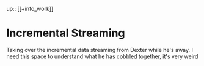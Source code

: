 up:: [[+info_work]]

# Incremental Streaming

Taking over the incremental data streaming from Dexter while he's away.
I need this space to understand what he has cobbled together, it's very weird
